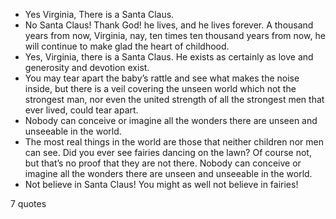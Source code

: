  - Yes Virginia, There is a Santa Claus.
 - No Santa Claus! Thank God! he lives, and he lives forever. A thousand years from now, Virginia, nay, ten times ten thousand years from now, he will continue to make glad the heart of childhood.
 - Yes, Virginia, there is a Santa Claus. He exists as certainly as love and generosity and devotion exist.
 - You may tear apart the baby’s rattle and see what makes the noise inside, but there is a veil covering the unseen world which not the strongest man, nor even the united strength of all the strongest men that ever lived, could tear apart.
 - Nobody can conceive or imagine all the wonders there are unseen and unseeable in the world.
 - The most real things in the world are those that neither children nor men can see. Did you ever see fairies dancing on the lawn? Of course not, but that’s no proof that they are not there. Nobody can conceive or imagine all the wonders there are unseen and unseeable in the world.
 - Not believe in Santa Claus! You might as well not believe in fairies!

7 quotes